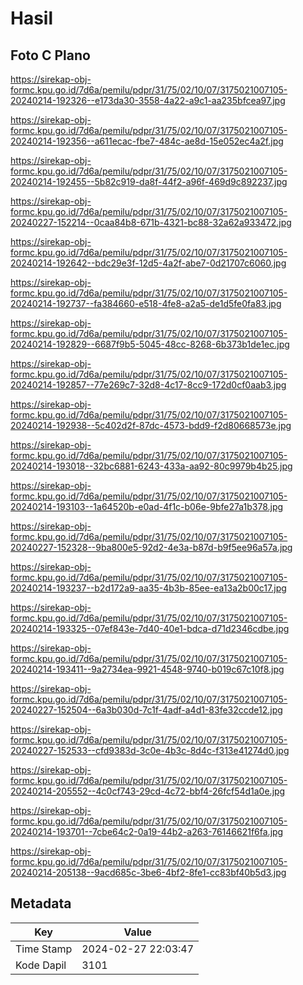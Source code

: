 # Hasil

## Foto C Plano

https://sirekap-obj-formc.kpu.go.id/7d6a/pemilu/pdpr/31/75/02/10/07/3175021007105-20240214-192326--e173da30-3558-4a22-a9c1-aa235bfcea97.jpg

https://sirekap-obj-formc.kpu.go.id/7d6a/pemilu/pdpr/31/75/02/10/07/3175021007105-20240214-192356--a611ecac-fbe7-484c-ae8d-15e052ec4a2f.jpg

https://sirekap-obj-formc.kpu.go.id/7d6a/pemilu/pdpr/31/75/02/10/07/3175021007105-20240214-192455--5b82c919-da8f-44f2-a96f-469d9c892237.jpg

https://sirekap-obj-formc.kpu.go.id/7d6a/pemilu/pdpr/31/75/02/10/07/3175021007105-20240227-152214--0caa84b8-671b-4321-bc88-32a62a933472.jpg

https://sirekap-obj-formc.kpu.go.id/7d6a/pemilu/pdpr/31/75/02/10/07/3175021007105-20240214-192642--bdc29e3f-12d5-4a2f-abe7-0d21707c6060.jpg

https://sirekap-obj-formc.kpu.go.id/7d6a/pemilu/pdpr/31/75/02/10/07/3175021007105-20240214-192737--fa384660-e518-4fe8-a2a5-de1d5fe0fa83.jpg

https://sirekap-obj-formc.kpu.go.id/7d6a/pemilu/pdpr/31/75/02/10/07/3175021007105-20240214-192829--6687f9b5-5045-48cc-8268-6b373b1de1ec.jpg

https://sirekap-obj-formc.kpu.go.id/7d6a/pemilu/pdpr/31/75/02/10/07/3175021007105-20240214-192857--77e269c7-32d8-4c17-8cc9-172d0cf0aab3.jpg

https://sirekap-obj-formc.kpu.go.id/7d6a/pemilu/pdpr/31/75/02/10/07/3175021007105-20240214-192938--5c402d2f-87dc-4573-bdd9-f2d80668573e.jpg

https://sirekap-obj-formc.kpu.go.id/7d6a/pemilu/pdpr/31/75/02/10/07/3175021007105-20240214-193018--32bc6881-6243-433a-aa92-80c9979b4b25.jpg

https://sirekap-obj-formc.kpu.go.id/7d6a/pemilu/pdpr/31/75/02/10/07/3175021007105-20240214-193103--1a64520b-e0ad-4f1c-b06e-9bfe27a1b378.jpg

https://sirekap-obj-formc.kpu.go.id/7d6a/pemilu/pdpr/31/75/02/10/07/3175021007105-20240227-152328--9ba800e5-92d2-4e3a-b87d-b9f5ee96a57a.jpg

https://sirekap-obj-formc.kpu.go.id/7d6a/pemilu/pdpr/31/75/02/10/07/3175021007105-20240214-193237--b2d172a9-aa35-4b3b-85ee-ea13a2b00c17.jpg

https://sirekap-obj-formc.kpu.go.id/7d6a/pemilu/pdpr/31/75/02/10/07/3175021007105-20240214-193325--07ef843e-7d40-40e1-bdca-d71d2346cdbe.jpg

https://sirekap-obj-formc.kpu.go.id/7d6a/pemilu/pdpr/31/75/02/10/07/3175021007105-20240214-193411--9a2734ea-9921-4548-9740-b019c67c10f8.jpg

https://sirekap-obj-formc.kpu.go.id/7d6a/pemilu/pdpr/31/75/02/10/07/3175021007105-20240227-152504--6a3b030d-7c1f-4adf-a4d1-83fe32ccde12.jpg

https://sirekap-obj-formc.kpu.go.id/7d6a/pemilu/pdpr/31/75/02/10/07/3175021007105-20240227-152533--cfd9383d-3c0e-4b3c-8d4c-f313e41274d0.jpg

https://sirekap-obj-formc.kpu.go.id/7d6a/pemilu/pdpr/31/75/02/10/07/3175021007105-20240214-205552--4c0cf743-29cd-4c72-bbf4-26fcf54d1a0e.jpg

https://sirekap-obj-formc.kpu.go.id/7d6a/pemilu/pdpr/31/75/02/10/07/3175021007105-20240214-193701--7cbe64c2-0a19-44b2-a263-76146621f6fa.jpg

https://sirekap-obj-formc.kpu.go.id/7d6a/pemilu/pdpr/31/75/02/10/07/3175021007105-20240214-205138--9acd685c-3be6-4bf2-8fe1-cc83bf40b5d3.jpg


## Metadata

| Key        | Value               |
| ---------- | ------------------- |
| Time Stamp | 2024-02-27 22:03:47 |
| Kode Dapil | 3101                |



